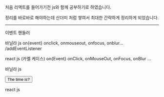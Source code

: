 처음 리액트를 들어가기전 js와 함께 공부하기로 하였습니다.

정리를 바로바로 해야하는데 산더미 처럼 쌓여서 최대한 간략하게 정리하게 되었습니다.


---------------------------------------------
이벤트 핸들러

바닐라 js
on{event} onclick, onmouseout, onfocus, onblur... /addEventListener



react js (카멜 케이스)
on{Event} onClick, onMouseOut, onFocus, onBlur ...



바닐라 js

<!DOCTYPE html>
<html>
<body>

<button id="button" onclick="document.getElementById('demo').innerHTML=Date()">The time is?</button>

<p id="demo"></p>
<script>
	const button = document.getElementById("button");
    button.addEventListener("mouseout", () => alert("bye"));
    button.addEventListener("click", () => alert("press"));
</script>

</body>
</html>



react js

<!DOCTYPE html>
<html lang="en">
  <body>
    <script src="https://unpkg.com/react@17/umd/react.development.js"></script>
    <script src="https://unpkg.com/react-dom@17/umd/react-dom.development.js"></script>
    <script src="https://unpkg.com/@babel/standalone/babel.min.js"></script>
    <div id="root"></div>
    <script type="text/babel">
      const rootElement = document.getElementById("root");

      const handleClick = () => alert("pressed");
      const handleMouseOut = () => alert("bye");
      const element = (
        <button onClick={handleClick} onMouseOut={handleMouseOut}>
          Press
        </button>
      );
      ReactDOM.render(element, rootElement);
    </script>
  </body>
</html>


react js

<!DOCTYPE html>
<html lang="en">
  <body>
    <script src="https://unpkg.com/react@17/umd/react.development.js"></script>
    <script src="https://unpkg.com/react-dom@17/umd/react-dom.development.js"></script>
    <script src="https://unpkg.com/@babel/standalone/babel.min.js"></script>
    <div id="root"></div>
    <script type="text/babel">
      const rootElement = document.getElementById("root");

      const handleClick = () => alert("pressed");
      const handleMouseOut = () => alert("bye");
      const element = (
        <button onClick={handleClick} onMouseOut={handleMouseOut}>
          Press
        </button>
      );
      ReactDOM.render(element, rootElement);
    </script>
  </body>
</html>

